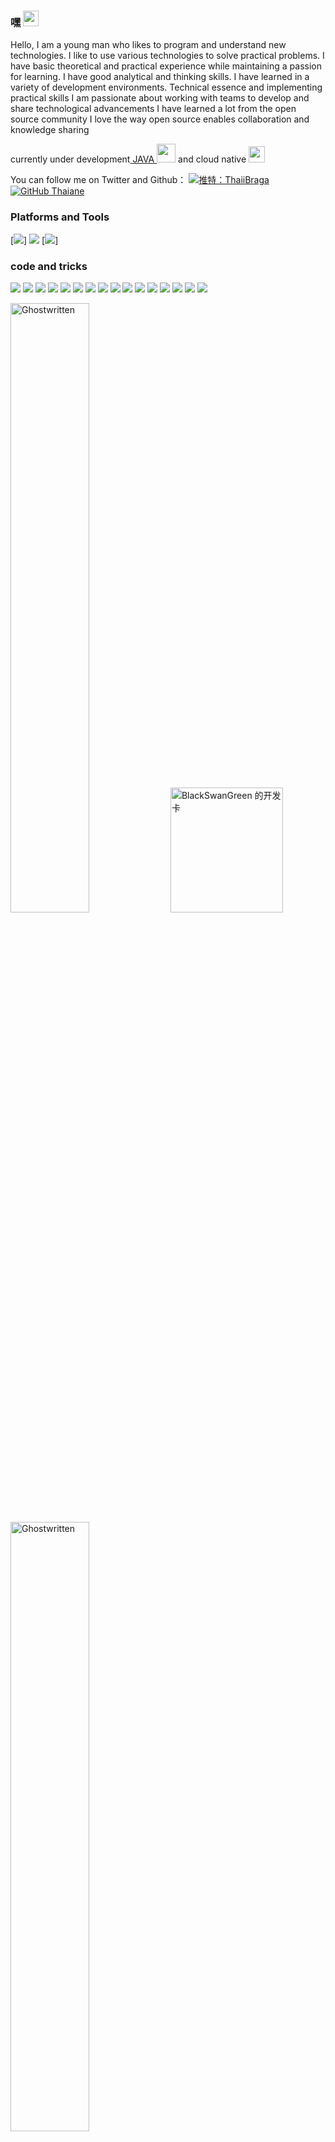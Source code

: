 ### 嘿 <img src="https://media.giphy.com/media/hvRJCLFzcasrR4ia7z/giphy.gif" width="25px">

Hello, I am a young man who likes to program and understand new technologies. I like to use various technologies to solve practical problems. I have basic theoretical and practical experience while maintaining a passion for learning. I have good analytical and thinking skills. I have learned in a variety of development environments. Technical essence and implementing practical skills I am passionate about working with teams to develop and share technological advancements I have learned a lot from the open source community I love the way open source enables collaboration and knowledge sharing



currently under development[ JAVA ](http://www.bsgchina.com/) <img src="https://cdn.jsdelivr.net/gh/TheDudeThatCode/TheDudeThatCode/Assets/Developer.gif" width="30px" > and cloud native <img src="https://cdn.jsdelivr.net/gh/Ghostwritten/Ghostwritten/assets/gopher.gif" width="26px">

You can follow me on Twitter and Github：
[![推特：ThaiiBraga ](https://img.shields.io/twitter/follow/SuancaiR?style=social)](https://twitter.com/SuancaiR)
[![ GitHub Thaiane ](https://img.shields.io/github/followers/rage-suancai?label=follow&style=social)](https://github.com/rage-suancai)



### Platforms and Tools

[![](https://img.shields.io/badge/Browser-FireFox-4285f4?style=flat-square&logo=firefox&logoColor=ffffff)]
[![](https://img.shields.io/badge/IDE-JetBrains-black?style=flat-square&logo=jetbrains&logoColor=ffffff)](https://www.jetbrains.com/)
[![](https://img.shields.io/badge/Editor-Visual%20Studio%20Code-007ACC?style=flat-square&logo=visual-studio-code&logoColor=ffffff)]


### code and tricks

[![](https://img.shields.io/badge/-WireGuard-88171A?style=flat-square&logo=wireguard&logoColor=ffffff)](https://www.wireguard.com/)
[![](https://img.shields.io/badge/-Kubernetes-326CE5?style=flat-square&logo=kubernetes&logoColor=ffffff)](https://kubernetes.io/)
[![](https://img.shields.io/badge/-Docker-2496ED?style=flat-square&logo=docker&logoColor=ffffff)](https://www.docker.com/)
[![](https://img.shields.io/badge/-Podman-892CA0?style=flat-square&logo=podman&logoColor=ffffff)](https://podman.io/)
[![](https://img.shields.io/badge/-Prometheus-E6522C?style=flat-square&logo=prometheus&logoColor=ffffff)](https://prometheus.io/)
[![](https://img.shields.io/badge/-Grafana-F46800?style=flat-square&logo=grafana&logoColor=ffffff)](https://grafana.com/)
[![](https://img.shields.io/badge/-Harbor-60B932?style=flat-square&logo=harbor&logoColor=ffffff)](https://goharbor.io/)
[![](https://img.shields.io/badge/-Consul-F24C53?style=flat-square&logo=consul&logoColor=ffffff)](https://www.consul.io/)
[![](https://img.shields.io/badge/-Hugo-FF4088?style=flat-square&logo=hugo&logoColor=ffffff)](https://gohugo.io/)
[![](https://img.shields.io/badge/-jekyll-FFA500?style=flat-square&logo=jekyll&logoColor=ffffff)](https://jekyllrb.com/)
[![](https://img.shields.io/badge/-Linux-Fcc624?style=flat-square&logo=linux&logoColor=ffffff)](https://www.linux.org/)
[![](https://img.shields.io/badge/-Nginx-269539?style=flat-square&logo=nginx&logoColor=ffffff)](https://nginx.org/)
[![](https://img.shields.io/badge/-GitHub%20Actions-2088FF?style=flat-square&logo=github-actions&logoColor=ffffff)](https://github.com/features/actions)
[![](https://img.shields.io/badge/-Golang-00ADD8?style=flat-square&logo=go&logoColor=ffffff)](https://golang.org/)
[![](https://img.shields.io/badge/-python-blue?style=flat-square&logo=python&logoColor=ffffff)](https://www.python.org/)
[![](https://img.shields.io/badge/-Ansible-EE0000?style=flat-square&logo=ansible&logoColor=ffffff)](https://www.ansible.com/)



<span><img src="https://github-readme-stats.vercel.app/api?username=rage-suancai&show_icons=true&theme=dark&hide_border=false" alt="Ghostwritten" width=50% /></span>
<a href="https://app.daily.dev/rage-suancai" ><img src="https://api.daily.dev/devcards/cdfc7a689b9c4fa7b9dfa529683fe998.png?r=n7h" width="180" height= "200" alt="BlackSwanGreen 的开发卡"/></a>
<span><img src="https://github-readme-streak-stats.herokuapp.com/?user=rage-suancai&theme=dark" alt="Ghostwritten" width=50% /></span>



<p align="left"> Github Profile Trophy：
	<br><a href="https://github.com/ryo-ma/github-profile-trophy"><img src="https://github-profile-trophy.vercel.app/?username=Ghostwritten&主题=onedark&title=MultiLanguage,Stars,Commit,Followers,Issues,Repositories" alt="Ghostwritten" /></a> </p>
